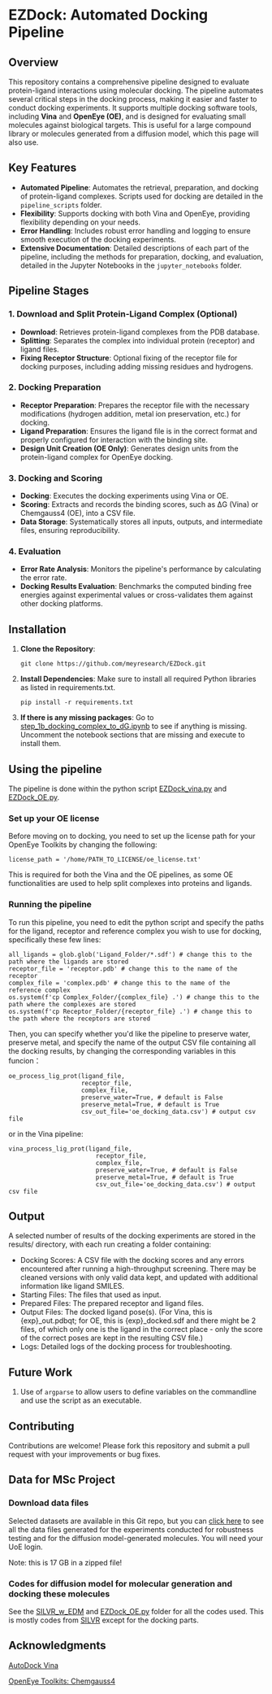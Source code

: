 # EZDock: Automated Docking Pipeline

## Overview

This repository contains a comprehensive pipeline designed to evaluate protein-ligand interactions using molecular docking. The pipeline automates several critical steps in the docking process, making it easier and faster to conduct docking experiments. It supports multiple docking software tools, including **Vina** and **OpenEye (OE)**, and is designed for evaluating small molecules against biological targets. This is useful for a large compound library or molecules generated from a diffusion model, which this page will also use.

## Key Features

- **Automated Pipeline**: Automates the retrieval, preparation, and docking of protein-ligand complexes. Scripts used for docking are detailed in the ``pipeline_scripts`` folder.
- **Flexibility**: Supports docking with both Vina and OpenEye, providing flexibility depending on your needs.
- **Error Handling**: Includes robust error handling and logging to ensure smooth execution of the docking experiments.
- **Extensive Documentation**: Detailed descriptions of each part of the pipeline, including the methods for preparation, docking, and evaluation, detailed in the Jupyter Notebooks in the ``jupyter_notebooks`` folder.

## Pipeline Stages

### 1. Download and Split Protein-Ligand Complex (Optional)
- **Download**: Retrieves protein-ligand complexes from the PDB database.
- **Splitting**: Separates the complex into individual protein (receptor) and ligand files.
- **Fixing Receptor Structure**: Optional fixing of the receptor file for docking purposes, including adding missing residues and hydrogens.

### 2. Docking Preparation
- **Receptor Preparation**: Prepares the receptor file with the necessary modifications (hydrogen addition, metal ion preservation, etc.) for docking.
- **Ligand Preparation**: Ensures the ligand file is in the correct format and properly configured for interaction with the binding site.
- **Design Unit Creation (OE Only)**: Generates design units from the protein-ligand complex for OpenEye docking.

### 3. Docking and Scoring
- **Docking**: Executes the docking experiments using Vina or OE.
- **Scoring**: Extracts and records the binding scores, such as ΔG (Vina) or Chemgauss4 (OE), into a CSV file.
- **Data Storage**: Systematically stores all inputs, outputs, and intermediate files, ensuring reproducibility.

### 4. Evaluation
- **Error Rate Analysis**: Monitors the pipeline's performance by calculating the error rate.
- **Docking Results Evaluation**: Benchmarks the computed binding free energies against experimental values or cross-validates them against other docking platforms.

## Installation

1. **Clone the Repository**:
   ```
   git clone https://github.com/meyresearch/EZDock.git
   ```
   
2. **Install Dependencies**:
Make sure to install all required Python libraries as listed in requirements.txt.
    ```
    pip install -r requirements.txt
    ```

3. **If there is any missing packages**:
Go to [step_1b_docking_complex_to_dG.ipynb](https://github.com/meyresearch/EZDock/blob/main/jupyter_notebooks/step_1b_docking_complex_to_dG.ipynb) to see if anything is missing. Uncomment the notebook sections that are missing and execute to install them. 

## Using the pipeline 
The pipeline is done within the python script [EZDock_vina.py](https://github.com/meyresearch/EZDock/blob/main/EZDock_vina.py) and [EZDock_OE.py](https://github.com/meyresearch/EZDock/blob/main/EZDock_OE.py). 

### Set up your OE license
Before moving on to docking, you need to set up the license path for your OpenEye Toolkits by changing the following:

```
license_path = '/home/PATH_TO_LICENSE/oe_license.txt'
```
This is required for both the Vina and the OE pipelines, as some OE functionalities are used to help split complexes into proteins and ligands. 

### Running the pipeline
To run this pipeline, you need to edit the python script and specify the paths for the ligand, receptor and reference complex you wish to use for docking, specifically these few lines:
```
all_ligands = glob.glob('Ligand_Folder/*.sdf') # change this to the path where the ligands are stored
receptor_file = 'receptor.pdb' # change this to the name of the receptor
complex_file = 'complex.pdb' # change this to the name of the reference complex
os.system(f'cp Complex_Folder/{complex_file} .') # change this to the path where the complexes are stored
os.system(f'cp Receptor_Folder/{receptor_file} .') # change this to the path where the receptors are stored
```

Then, you can specify whether you'd like the pipeline to preserve water, preserve metal, and specify the name of the output CSV file containing all the docking results, by changing the corresponding variables in this funcion：
```
oe_process_lig_prot(ligand_file, 
                    receptor_file, 
                    complex_file, 
                    preserve_water=True, # default is False
                    preserve_metal=True, # default is True
                    csv_out_file='oe_docking_data.csv') # output csv file
```
or in the Vina pipeline: 

```
vina_process_lig_prot(ligand_file, 
                        receptor_file, 
                        complex_file, 
                        preserve_water=True, # default is False
                        preserve_metal=True, # default is True
                        csv_out_file='oe_docking_data.csv') # output csv file
```

## Output

A selected number of results of the docking experiments are stored in the results/ directory, with each run creating a folder containing:

- Docking Scores: A CSV file with the docking scores and any errors encountered after running a high-throughput screening. There may be cleaned versions with only valid data kept, and updated with additional information like ligand SMILES.
- Starting Files: The files that used as input.
- Prepared Files: The prepared receptor and ligand files.
- Output Files: The docked ligand pose(s). (For Vina, this is {exp}_out.pdbqt; for OE, this is {exp}_docked.sdf and there might be 2 files, of which only one is the ligand in the correct place - only the score of the correct poses are kept in the resulting CSV file.)
- Logs: Detailed logs of the docking process for troubleshooting.

## Future Work

1. Use of ``argparse`` to allow users to define variables on the commandline and use the script as an executable. 

## Contributing
Contributions are welcome! Please fork this repository and submit a pull request with your improvements or bug fixes.


## Data for MSc Project

### Download data files 
Selected datasets are available in this Git repo, but you can [click here](https://uoe-my.sharepoint.com/:u:/g/personal/s1732775_ed_ac_uk/EZn9Vb2VxoxOont6QMtDSg0BNgIGWPrm_rcKl6ZrWCAIGw?e=N2TKmb) to see all the data files generated for the experiments conducted for robustness testing and for the diffusion model-generated molecules. You will need your UoE login. 

Note: this is 17 GB in a zipped file!

### Codes for diffusion model for molecular generation and docking these molecules
See the [SILVR_w_EDM](https://github.com/meyresearch/EZDock/blob/main/EZDock_vina.py) and [EZDock_OE.py](https://github.com/meyresearch/EZDock/blob/main/SILVR_w_EDM/) folder for all the codes used. This is mostly codes from [SILVR](https://github.com/meyresearch/SILVR) except for the docking parts. 


## Acknowledgments

[AutoDock Vina](https://vina.scripps.edu/)

[OpenEye Toolkits: Chemgauss4](https://docs.eyesopen.com/toolkits/cpp/dockingtk/scoring.html#section-scoring-chemgauss4)
